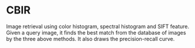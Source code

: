 # CBIR
Image retrieval using color histogram, spectral histogram and SIFT feature. 
Given a query image, it finds the best match from the database of images by the three above methods. It also draws the precision-recall curve. 
